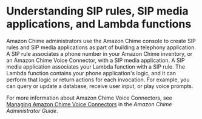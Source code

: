 # Understanding SIP rules, SIP media applications, and Lambda functions<a name="using-lambda"></a>

 Amazon Chime administrators use the Amazon Chime console to create SIP rules and SIP media applications as part of building a telephony application\. A SIP rule associates a phone number in your Amazon Chime inventory, or an Amazon Chime Voice Connector, with a SIP media application\. A SIP media application associates your Lambda function with a SIP rule\. The Lambda function contains your phone application's logic, and it can perform that logic or return actions for each invocation\. For example, you can query or update a database, receive user input, or play voice prompts\. 

For more information about Amazon Chime Voice Connectors, see [Managing Amazon Chime Voice Connectors](https://docs.aws.amazon.com/chime/latest/ag/voice-connectors.html) in the *Amazon Chime Administrator Guide*\.